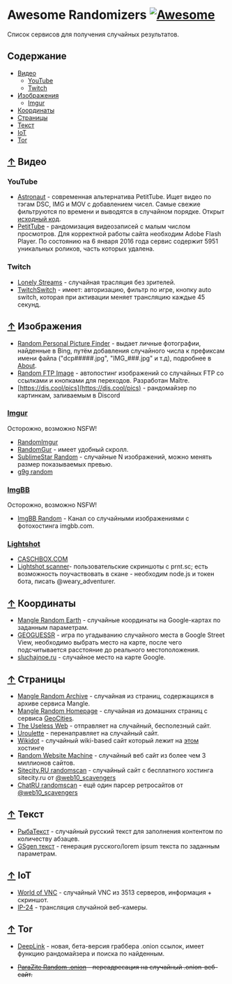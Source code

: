 # Awesome Randomizers [![Awesome](https://awesome.re/badge.svg)](https://awesome.re)

Список сервисов для получения случайных результатов.


## Содержание

- [Видео](#-Видео)
  - [YouTube](#youtube)
  - [Twitch](#twitch)
- [Изображения](#-Изображения)
  - [Imgur](#imgur)
- [Координаты](#-Координаты)
- [Cтраницы](#-Страницы)
- [Текст](#-Текст)
- [IoT](#-iot)
- [Tor](#-tor)


## [↑](#Содержание) Видео

### YouTube

- [Astronaut](http://astronaut.io/) - современная альтернатива PetitTube. Ищет видео по
тэгам DSC, IMG и MOV с добавлением чисел. Самые свежие фильтруются по времени и
выводятся в случайном порядке. Открыт [исходный код](https://github.com/wonga00/astronaut).
- [PetitTube](http://petittube.com) - рандомизация видеозаписей с малым числом просмотров. Для
корректной работы сайта необходим Adobe Flash Player. По состоянию на 6 января 2016 года
сервис содержит 5951 уникальных роликов, часть которых удалена.

### Twitch

- [Lonely Streams](https://lonelystreams.com/) - случайная трасляция без зрителей.
- [TwitchSwitch](http://twitchswitch.tv/) - имеет: авторизацию, фильтр по игре, кнопку auto switch, которая при активации меняет трансляцию каждые 45 секунд.


## [↑](#Содержание) Изображения

- [Random Personal Picture Finder](http://www.diddly.com/random/) - выдает личные фотографии, найденные в Bing, путём добавления случайного числа к префиксам имени файла ("dcp#####.jpg", "IMG_###.jpg" и т.д), подробнее в [About](http://www.diddly.com/random/about.html).
- [Random FTP Image](https://t.me/joinchat/AAAAAFcy531tlC9K6WP5BQ) - автопостинг изображений со случайных FTP со ссылками и кнопками для переходов. Разработан Maître.
- [https://dis.cool/pics](https://dis.cool/pics) -  рандомайзер по картинкам, заливаемым в Discord

### [Imgur](imgur.com)

Осторожно, возможно NSFW!

- [RandomImgur](http://www.maxitter.com/imgur/)
- [RandomGur](http://jasonb.io/randomgur/) - имеет удобный скролл.
- [SublimeStar Random](https://random-images.3w3.eu/) - случайные N изображений, можно менять размер показываемых превью.
- [g9g random](http://g9g.eu/)

### [ImgBB](imgbb.com)

Осторожно, возможно NSFW!

- [ImgBB Random](https://t.me/+y1ewG820G2M4ZjRi) - Канал со случайными изображениями с фотохостинга imgbb.com.

### [Lightshot](https://prnt.sc) 

- [CASCHBOX.COM](https://caschbox.com/)
- [Lightshot scanner](https://t.me/joinchat/AAAAAFAj36SRunHF_jrnfg)- пользовательские скриншоты с prnt.sc; есть возможность поучаствовать в скане - необходим node.js и токен бота, писать @weary_adventurer.

## [↑](#Содержание) Координаты

- [Mangle Random Earth](http://www.mangle.ca/randomearth/) - случайные координаты на Google-картах по заданным параметрам.
- [GEOGUESSR](https://geoguessr.com/world/play) - игра по угадыванию случайного места в Google Street View, необходимо выбрать место на карте, после чего подсчитывается расстояние до реального местоположения.
- [sluchajnoe.ru](http://sluchajnoe.ru/google-maps.html) - случайное место на карте Google.

## [↑](#Содержание) Страницы

- [Mangle Random Archive](http://www.mangle.ca/archive.php) - случайная из страниц, содержащихся в архиве сервиса Mangle.
- [Mangle Random Homepage](http://www.mangle.ca/homepage.php) - случайная из домашних страниц с сервиса [GeoCities](https://ru.wikipedia.org/wiki/GeoCities).
- [The Useless Web](http://www.theuselessweb.com/) - отправляет на случайный, бесполезный сайт.
- [Uroulette](https://uroulette.com/visit/opwuot) - перенаправляет на случайный сайт.
- [Wikidot](http://wikidot.com/random-site.php) - случайный wiki-based сайт который лежит на [этом](http://wikidot.com) хостинге
- [Random Website Machine](http://www.whatsmyip.org/random-website-machine/random/) - случайный веб сайт из более чем 3 миллионов сайтов.
 - [Sitecity.RU randomscan](https://t.me/SiteCityRU_randomscan) - случайный сайт с бесплатного хостинга sitecity.ru от [@web10_scavengers](https://t.me/web10_scavengers)
 - [ChatRU randomscan](https://t.me/ChatRU_randomscan) - ещё один парсер ретросайтов от [@web10_scavengers](https://t.me/web10_scavengers)


## [↑](#Содержание) Текст

- [РыбаТекст](http://fishtext.ru/) - случайный русский текст для заполнения контентом по количеству абзацев.
- [GSgen текст](http://gsgen.ru/tools/fish-text/) - генерация русского/lorem ipsum текста по заданным параметрам.


## [↑](#Содержание) IoT

- [World of VNC](https://worldofvnc.net/browse.php?) - случайный VNC из 3513 серверов, информация + скриншот.
- [IP-24](https://ip-24.net/webcams.php) - трансляция случайной веб-камеры.


## [↑](#Содержание) Tor

- [DeepLink](http://deeplinkdeatbml7.onion/random.php) - новая, бета-версия граббера .onion ссылок, имеет функцию рандомайзера и поиска по найденным.

- ~~[ParaZite Random .onion](http://random.para.city/) - переадресация на случайный .onion-веб-сайт.~~

